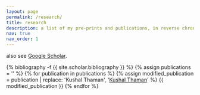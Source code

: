 ```yaml
---
layout: page
permalink: /research/
title: research
description: a list of my pre-prints and publications, in reverse chronological order.
nav: true
nav_order: 1
---
```


also see [Google Scholar](https://scholar.google.com/citations?user=89nZKJgAAAAJ).
<!-- _pages/publications.md -->
<div class="publications">

{% bibliography -f {{ site.scholar.bibliography }} %}
{% assign publications = '' %}
{% for publication in publications %}
  {% assign modified_publication = publication | replace: 'Kushal Thaman', '<u>Kushal Thaman</u>' %}
  {{ modified_publication }}
{% endfor %}

</div>

